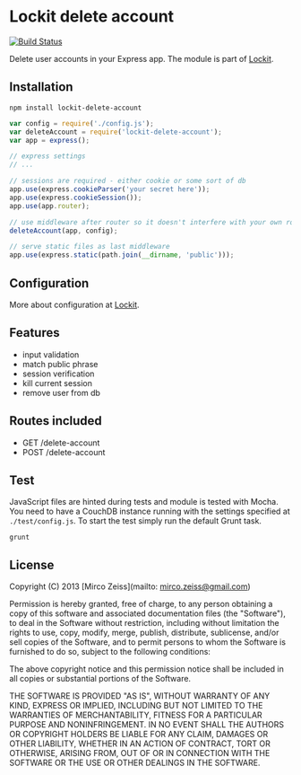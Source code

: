 # Lockit delete account

[![Build Status](https://travis-ci.org/zeMirco/lockit-delete-account.png?branch=master)](https://travis-ci.org/zeMirco/lockit-delete-account)

Delete user accounts in your Express app. The module is part of [Lockit](https://github.com/zeMirco/lockit).

## Installation

`npm install lockit-delete-account`

```js
var config = require('./config.js');
var deleteAccount = require('lockit-delete-account');
var app = express();

// express settings
// ...

// sessions are required - either cookie or some sort of db
app.use(express.cookieParser('your secret here'));
app.use(express.cookieSession());
app.use(app.router);

// use middleware after router so it doesn't interfere with your own routes
deleteAccount(app, config);

// serve static files as last middleware
app.use(express.static(path.join(__dirname, 'public')));

```

## Configuration

More about configuration at [Lockit](https://github.com/zeMirco/lockit).

## Features

 - input validation
 - match public phrase
 - session verification
 - kill current session
 - remove user from db

## Routes included

 - GET /delete-account
 - POST /delete-account

## Test

JavaScript files are hinted during tests and module is tested with Mocha. You need to have a CouchDB instance running 
with the settings specified at `./test/config.js`. To start the test simply run the default Grunt task.

`grunt`

## License

Copyright (C) 2013 [Mirco Zeiss](mailto: mirco.zeiss@gmail.com)

Permission is hereby granted, free of charge, to any person obtaining a copy of this software and associated documentation files (the "Software"), to deal in the Software without restriction, including without limitation the rights to use, copy, modify, merge, publish, distribute, sublicense, and/or sell copies of the Software, and to permit persons to whom the Software is furnished to do so, subject to the following conditions:

The above copyright notice and this permission notice shall be included in all copies or substantial portions of the Software.

THE SOFTWARE IS PROVIDED "AS IS", WITHOUT WARRANTY OF ANY KIND, EXPRESS OR IMPLIED, INCLUDING BUT NOT LIMITED TO THE WARRANTIES OF MERCHANTABILITY, FITNESS FOR A PARTICULAR PURPOSE AND NONINFRINGEMENT. IN NO EVENT SHALL THE AUTHORS OR COPYRIGHT HOLDERS BE LIABLE FOR ANY CLAIM, DAMAGES OR OTHER LIABILITY, WHETHER IN AN ACTION OF CONTRACT, TORT OR OTHERWISE, ARISING FROM, OUT OF OR IN CONNECTION WITH THE SOFTWARE OR THE USE OR OTHER DEALINGS IN THE SOFTWARE.
